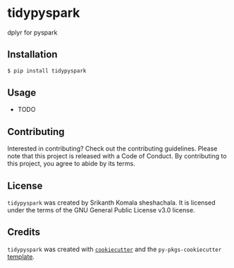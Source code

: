 # tidypyspark

dplyr for pyspark

## Installation

```bash
$ pip install tidypyspark
```

## Usage

- TODO

## Contributing

Interested in contributing? Check out the contributing guidelines. Please note that this project is released with a Code of Conduct. By contributing to this project, you agree to abide by its terms.

## License

`tidypyspark` was created by Srikanth Komala sheshachala. It is licensed under the terms of the GNU General Public License v3.0 license.

## Credits

`tidypyspark` was created with [`cookiecutter`](https://cookiecutter.readthedocs.io/en/latest/) and the `py-pkgs-cookiecutter` [template](https://github.com/py-pkgs/py-pkgs-cookiecutter).
